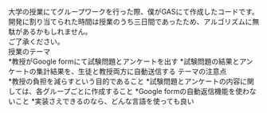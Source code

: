 大学の授業にてグループワークを行った際、僕がGASにて作成したコードです。<br>
開発に割り当てられた時間は授業のうち三日間であったため、アルゴリズムに無駄があるかもしれません。<br>
ご了承ください。
<br>
授業のテーマ<br>
*教授がGoogle formにて試験問題とアンケートを出す
*試験問題の結果とアンケートの集計結果を、生徒と教授両方に自動送信する
テーマの注意点<br>
*教授の負担を減らすという目的であること
*試験問題とアンケートの内容に関しては、各グループごとに作成すること
*Google formの自動返信機能を使わないこと
*実装さえできるのなら、どんな言語を使っても良い
